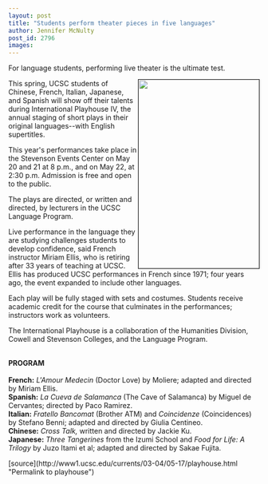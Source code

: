 ```yaml
---
layout: post
title: "Students perform theater pieces in five languages"
author: Jennifer McNulty
post_id: 2796
images:
---
```


<p>
  For language students, performing live theater is the ultimate test.<br>
</p>
<p>
  <img align="right" border="1" height="378" src="../art/playhouse2.jpg" width="242" alt="">This spring, UCSC students of Chinese, French, Italian, Japanese, and Spanish will show off their talents during International Playhouse IV, the annual staging of short plays in their original languages--with English supertitles.<br>
</p>
<p>
  This year's performances take place in the Stevenson Events Center on May 20 and 21 at 8 p.m., and on May 22, at 2:30 p.m. Admission is free and open to the public.<br>
</p>
<p>
  The plays are directed, or written and directed, by lecturers in the UCSC Language Program.<br>
</p>
<p>
  Live performance in the language they are studying challenges students to develop confidence, said French instructor Miriam Ellis, who is retiring after 33 years of teaching at UCSC. Ellis has produced UCSC performances in French since 1971; four years ago, the event expanded to include other languages.<br>
</p>
<p>
  Each play will be fully staged with sets and costumes. Students receive academic credit for the course that culminates in the performances; instructors work as volunteers.<br>
</p>
<p>
  The International Playhouse is a collaboration of the Humanities Division, Cowell and Stevenson Colleges, and the Language Program.<br>
</p>
<p>
  <b><br>
  PROGRAM<br></b><br>
  <b>French:</b> <i>L'Amour Medecin</i> (Doctor Love) by Moliere; adapted and directed by Miriam Ellis.<br>
  <b>Spanish:</b> <i>La Cueva de Salamanca</i> (The Cave of Salamanca) by Miguel de Cervantes; directed by Paco Ramirez.<br>
  <b>Italian:</b> <i>Fratello Bancomat</i> (Brother ATM) and <i>Coincidenze</i> (Coincidences) by Stefano Benni; adapted and directed by Giulia Centineo.<br>
  <b>Chinese:</b> <i>Cross Talk,</i> written and directed by Jackie Ku.<br>
  <b>Japanese:</b> <i>Three Tangerines</i> from the Izumi School and <i>Food for Life: A Trilogy</i> by Juzo Itami et al; adapted and directed by Sakae Fujita.
</p>
[source](http://www1.ucsc.edu/currents/03-04/05-17/playhouse.html "Permalink to playhouse")
